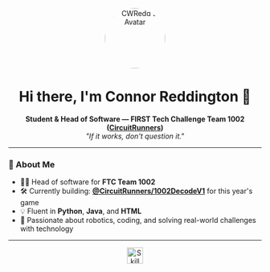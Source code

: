 <p align="center">
  <img src="https://avatars.githubusercontent.com/u/99690237?v=4" width="120" height="120" style="border-radius: 50%;" alt="CWRedd's Avatar"/>
</p>

<h1 align="center">Hi there, I'm Connor Reddington 👋</h1>

<p align="center">
  <b>Student & Head of Software — FIRST Tech Challenge Team 1002 (<a href="https://github.com/CircuitRunners">CircuitRunners</a>)</b><br>
  <i>"If it works, don't question it."</i>
</p>

---

### 🚀 About Me

- 👨‍💻 Head of software for **FTC Team 1002**
- 🛠️ Currently building: <b><a href="https://github.com/CircuitRunners/1002DecodeV1">@CircuitRunners/1002DecodeV1</a></b> for this year's game
- 💡 Fluent in <b>Python</b>, <b>Java</b>, and <b>HTML</b>
- 🤖 Passionate about robotics, coding, and solving real-world challenges with technology

---

<p align="center">
  <img src="https://skillicons.dev/icons?i=python,java,html" alt="Skill Icons" height="32"/> 
</p>
